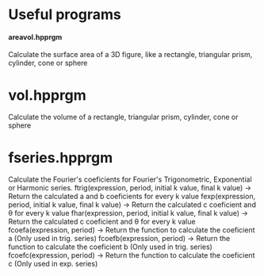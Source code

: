 # Useful programs

#### areavol.hpprgm 

Calculate the surface area of a 3D figure, like a rectangle, triangular prism, cylinder, cone or sphere


# vol.hpprgm 

Calculate the volume of a rectangle, triangular prism, cylinder, cone or sphere


# fseries.hpprgm 

Calculate the Fourier's coeficients for Fourier's Trigonometric, Exponential or Harmonic series.
ftrig(expression, period, initial k value, final k value) -> Return the calculated a and b coeficients for every k value
fexp(expression, period, initial k value, final k value) -> Return the calculated c coeficient and θ for every k value
fhar(expression, period, initial k value, final k value) -> Return the calculated c coeficient and θ for every k value
fcoefa(expression, period) -> Return the function to calculate the coeficient a (Only used in trig. series)
fcoefb(expression, period) -> Return the function to calculate the coeficient b (Only used in trig. series)
fcoefc(expression, period) -> Return the function to calculate the coeficient c (Only used in exp. series)


